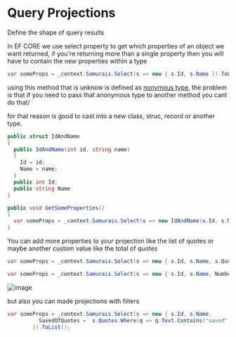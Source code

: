 # Query Projections

Define the shape of query results

In EF CORE we use select property to get which properties of an object we want returned, if you're returning more than a single property then you will have to contain the new properties within a type

```csharp
var someProps = _context.Samurais.Select(s => new { s.Id, s.Name }).ToList();
```

using this method that is unknow is defined as [nonymous type](https://learn.microsoft.com/en-us/dotnet/csharp/fundamentals/types/anonymous-types), the problem is that if you need to pass that anonymous type to another method you cant do that/

for that reason is good to cast into a new class, struc, record or another type.

```csharp
public struct IdAndName
{
  public IdAndName(int id, string name)
  {
    Id = id;
    Name = name;
  }
  public int Id;
  public string Name
}

public void GetSomeProperties()
{
  var someProps = _context.Samurais.Select(s => new IdAndName(s.Id, s.Name)).ToList();
}
```

You can add more properties to your projection like the list of quotes or maybe another custom value like the total of quotes

```csharp
var someProps = _context.Samurais.Select(s => new { s.Id, s.Name, s.Quotes }).ToList();
```

```csharp
var someProps = _context.Samurais.Select(s => new { s.Id, s.Name, NumberOfQuotes = s.Quotes.Count }).ToList();
```

![image](https://user-images.githubusercontent.com/53051438/198053249-2216fa05-39ae-4824-8fb5-6f0dbe419257.png)

but also you can made projections with filters 

```csharp
var someProps = _context.Samurais.Select(s => new { s.Id, s.Name, 
          SavedOfQuotes =  s.Quotes.Where(q => q.Text.Contains("saved"))
        }).ToList();
```
